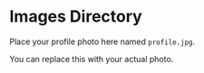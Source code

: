 # Images Directory

Place your profile photo here named `profile.jpg`.

You can replace this with your actual photo.
